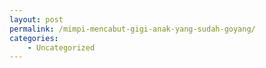 ```yaml
---
layout: post
permalink: /mimpi-mencabut-gigi-anak-yang-sudah-goyang/
categories:
    - Uncategorized
---
```



